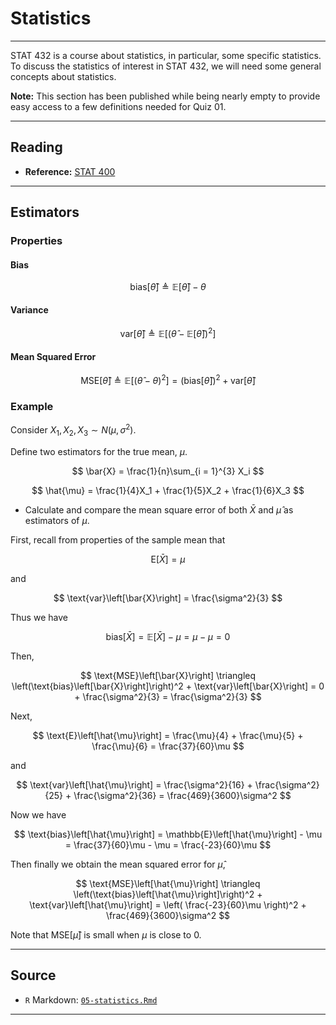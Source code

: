 # Statistics



***

STAT 432 is a course about statistics, in particular, some specific statistics. To discuss the statistics of interest in STAT 432, we will need some general concepts about statistics.

**Note:** This section has been published while being nearly empty to provide easy access to a few definitions needed for Quiz 01.

***

## Reading

- **Reference:** [STAT 400](http://stat400.org)

***

<!-- - TODO: Where we are going, estimating conditional means and distributions. -->
<!-- - TODO: estimation = learning. "learning from data." what are we learning about? often parameters. -->

<!-- ## Statistics -->

<!-- - TODO: parameters are a function of the population distribution -->
<!-- - TODO: statistics are a function of data. -->
<!-- - TODO: parameters:population::statistics::data -->
<!-- - TODO: statistic vs value of a statistic -->

## Estimators

<!-- - TODO: estimator vs estimate -->

### Properties

#### Bias

$$
\text{bias}\left[\hat{\theta}\right] \triangleq
\mathbb{E}\left[\hat{\theta}\right] - \theta
$$

#### Variance

$$
\text{var}\left[\hat{\theta}\right] \triangleq
\mathbb{E}\left[ \left( \hat{\theta} - \mathbb{E}\left[\hat{\theta}\right] \right)^2 \right]
$$

#### Mean Squared Error

$$
\text{MSE}\left[\hat{\theta}\right] \triangleq
\mathbb{E}\left[\left(\hat{\theta} - \theta\right)^2\right] =
\left(\text{bias}\left[\hat{\theta}\right]\right)^2 + 
\text{var}\left[\hat{\theta}\right]
$$

### Example

Consider $X_1, X_2, X_3 \sim N(\mu, \sigma^2)$.

Define two estimators for the true mean, $\mu$.

$$
\bar{X} = \frac{1}{n}\sum_{i = 1}^{3} X_i
$$

$$
\hat{\mu} = \frac{1}{4}X_1 + \frac{1}{5}X_2 + \frac{1}{6}X_3
$$

- Calculate and compare the mean square error of both $\bar{X}$ and $\hat{\mu}$ as estimators of $\mu$.

First, recall from properties of the sample mean that

$$
\text{E}\left[\bar{X}\right] = \mu
$$

and

$$
\text{var}\left[\bar{X}\right] = \frac{\sigma^2}{3}
$$

Thus we have

$$
\text{bias}\left[\bar{X}\right] = 
\mathbb{E}\left[\bar{X}\right] - \mu = 
\mu - \mu = 0
$$

Then, 

$$
\text{MSE}\left[\bar{X}\right] \triangleq
\left(\text{bias}\left[\bar{X}\right]\right)^2 +
\text{var}\left[\bar{X}\right] =
0 + \frac{\sigma^2}{3} = 
\frac{\sigma^2}{3}
$$

Next,

$$
\text{E}\left[\hat{\mu}\right] = \frac{\mu}{4} + \frac{\mu}{5} + \frac{\mu}{6} = \frac{37}{60}\mu
$$

and

$$
\text{var}\left[\hat{\mu}\right] = \frac{\sigma^2}{16} + \frac{\sigma^2}{25} + \frac{\sigma^2}{36} = \frac{469}{3600}\sigma^2
$$

Now we have

$$
\text{bias}\left[\hat{\mu}\right] = 
\mathbb{E}\left[\hat{\mu}\right] - \mu = 
\frac{37}{60}\mu - \mu = \frac{-23}{60}\mu
$$

Then finally we obtain the mean squared error for $\hat{\mu}$, 

$$
\text{MSE}\left[\hat{\mu}\right] \triangleq
\left(\text{bias}\left[\hat{\mu}\right]\right)^2 +
\text{var}\left[\hat{\mu}\right] =
\left( \frac{-23}{60}\mu \right)^2 +
\frac{469}{3600}\sigma^2
$$

Note that $\text{MSE}\left[\hat{\mu}\right]$ is small when $\mu$ is close to 0.

<!-- #### Consistency -->

<!-- An estimator $\hat{\theta}_n$ is said to be a **consistent estimator** of $\theta$ if, for any positive $\epsilon$, -->

<!-- $$ -->
<!-- \lim_{n \rightarrow \infty} P\left( \left| \hat{\theta}_n - \theta \right| \leq  \epsilon\right) =1 -->
<!-- $$ -->

<!-- or, equivalently, -->

<!-- $$ -->
<!-- \lim_{n \rightarrow \infty} P\left( \left| \hat{\theta}_n - \theta \right| >  \epsilon\right) =0 -->
<!-- $$ -->

<!-- We say that $\hat{\theta}_n$ **converges in probability** to $\theta$ and we write $\hat{\theta}_n \overset P \rightarrow \theta$. -->

<!-- ### Methods -->

<!-- - TODO: MLE -->

<!-- Given a random sample $X_1, X_2, \ldots, X_n$ from a population with parameter $\theta$ and density or mass $f(x \mid \theta)$, we have: -->

<!-- The Likelihood, $L(\theta)$, -->

<!-- $$ -->
<!-- L(\theta) = f(x_1, x_2, \ldots, x_n) = \prod_{i = 1}^{n} f(x_i \mid \theta) -->
<!-- $$ -->

<!-- The **Maximum Likelihood Estimator**, $\hat{\theta}$ -->

<!-- $$ -->
<!-- \hat{\theta} =  \underset{\theta}{\text{argmax}} \ L(\theta) = \underset{\theta}{\text{argmax}} \ \log L(\theta) -->
<!-- $$ -->


<!-- - TODO: Invariance Principle -->

<!-- If $\hat{\theta}$ is the MLE of $\theta$ and the function $h(\theta)$ is continuous, then $h(\hat{\theta})$ is the MLE of $h(\theta)$. -->

<!-- - TODO: MOM -->

<!-- - TODO: https://daviddalpiaz.github.io/stat3202-sp19/notes/fitting.html -->

<!-- - TODO: ECDF: https://en.wikipedia.org/wiki/Empirical_distribution_function -->

***

## Source

- `R` Markdown: [`05-statistics.Rmd`](05-statistics.Rmd)

***

